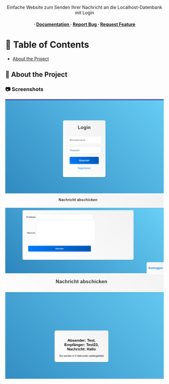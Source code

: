 <div align='center'>

<p>Einfache Website zum Senden Ihrer Nachricht an die Localhost-Datenbank mit Login</p>

<h4> <span> · </span> <a href="https://github.com/Heki23/MessageWebsiteUeb/blob/master/README.md"> Documentation </a> <span> · </span> <a href="https://github.com/Heki23/MessageWebsiteUeb/issues"> Report Bug </a> <span> · </span> <a href="https://github.com/Heki23/MessageWebsiteUeb/issues"> Request Feature </a> </h4>


</div>

# :notebook_with_decorative_cover: Table of Contents

- [About the Project](#star2-about-the-project)


## :star2: About the Project

### :camera: Screenshots

<div align="center"> <a href=""><img src="https://github.com/Heki23/MessageWebsiteUeb/blob/main/1" alt='image' width='800'/></a> </div>
<div align="center"> <a href=""><img src="https://github.com/Heki23/MessageWebsiteUeb/blob/main/2" alt='image' width='800'/></a> </div>
<div align="center"> <a href=""><img src="https://github.com/Heki23/MessageWebsiteUeb/blob/main/3" alt='image' width='800'/></a> </div>

